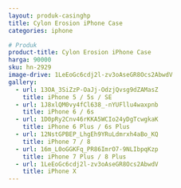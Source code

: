 ```yaml
---
layout: produk-casinghp
title: Cylon Erosion iPhone Case
categories: iphone

# Produk
product-title: Cylon Erosion iPhone Case
harga: 90000
sku: hn-2929
image-drive: 1LeEoGc6cdj2l-zv3oAseGR8Ocs2AbwdV
gallery:
  - url: 13OA_3SiZzP-OaJj-OdzjQvsg9dZAMasZ
    title: iPhone 5 / 5s / SE
  - url: 1J8xlQM0vy4fCl638_-nYUFllu4waxpnb
    title: iPhone 6 / 6s
  - url: 1D0pRy2Cnv46rKKA5WCIo24yDgTcwgkaK
    title: iPhone 6 Plus / 6s Plus
  - url: 12NstGPBEP_LhgEh9YRuLdmrxh4aBo_KQ
    title: iPhone 7 / 8
  - url: 16m_L0oGGKFq_PR86ImrO7-9NLIbpqKzp
    title: iPhone 7 Plus / 8 Plus
  - url: 1LeEoGc6cdj2l-zv3oAseGR8Ocs2AbwdV
    title: iPhone X
---
```

